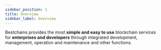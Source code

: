 ```yaml
---
sidebar_position: 1
title: Overview
sidebar_label: Overview
---
```


Bestchains provides the most **simple and easy to use** blockchain services for **enterprises and developers** through integrated development, management, operation and maintenance and other functions.